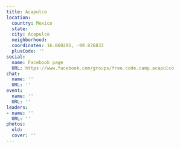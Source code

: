 ```yaml
---
title: Acapulco
location:
  country: Mexico
  state: 
  city: Acapulco
  neighborhood: 
  coordinates: 16.860291, -99.876832
  plusCode: ''
social:
  name: Facebook page
  URL: https://www.facebook.com/groups/free.code.camp.acapulco
chat:
  name: ''
  URL: ''
event:
  name: ''
  URL: ''
leaders:
- name: ''
  URL: ''
photos:
  old: 
  cover: ''
---
```

